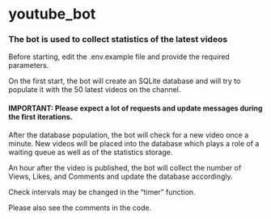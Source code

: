 # youtube_bot

### The bot is used to collect statistics of the latest videos

Before starting, edit the .env.example file and provide the required parameters.

On the first start, the bot will create an SQLite database and will try to populate it with the 50 latest videos on the channel.

#### IMPORTANT: Please expect a lot of requests and update messages during the first iterations.

After the database population, the bot will check for a new video once a minute.
New videos will be placed into the database which plays a role of a waiting queue as well as of the statistics storage.

An hour after the video is published, the bot will collect the number of Views, Likes, and Comments and update the database accordingly.

Check intervals may be changed in the “timer” function.

Please also see the comments in the code.
